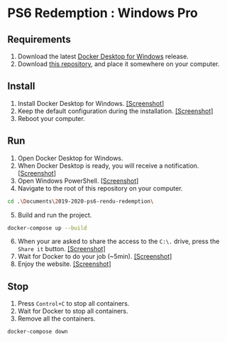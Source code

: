# PS6 Redemption : Windows Pro
## Requirements
1. Download the latest [Docker Desktop for Windows](https://hub.docker.com/editions/community/docker-ce-desktop-windows/) release.
2. Download [this repository](https://github.com/2019-2020-ps6/2019-2020-ps6-rendu-redemption), and place it somewhere on your computer.

## Install
1. Install Docker Desktop for Windows. 
[[Screenshot]](https://i.imgur.com/0QsuodB.png)
2. Keep the default configuration during the installation.
[[Screenshot]](https://i.imgur.com/iNMKx2v.png)
3. Reboot your computer.

## Run
1. Open Docker Desktop for Windows.
2. When Docker Desktop is ready, you will receive a notification.
[[Screenshot]](https://i.imgur.com/mX2t1LB.png)
3. Open Windows PowerShell.
[[Screenshot]](https://i.imgur.com/sh827FG.png)
4. Navigate to the root of this repository on your computer.
```bash
cd .\Documents\2019-2020-ps6-rendu-redemption\
```
5. Build and run the project.
```bash
docker-compose up --build
```
6. When your are asked to share the access to the `C:\.` drive, press the `Share it` button.
[[Screenshot]](https://i.imgur.com/exqSOCX.png)
7. Wait for Docker to do your job (~5min).
[[Screenshot]](https://i.imgur.com/hWt5yL4.png)
8. Enjoy the website.
[[Screenshot]](https://i.imgur.com/k641NEk.png)

## Stop
1. Press `Control+C` to stop all containers.
2. Wait for Docker to stop all containers.
3. Remove all the containers.
```bash
docker-compose down
```